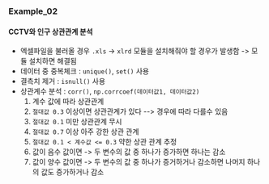 ### Example_02
#### CCTV와 인구 상관관계 분석
- 엑셀파일을 불러올 경우 `.xls` -> `xlrd` 모듈을 설치해줘야 할 경우가 발생함 -> 모듈 설치하면 해결됨
- 데이터 중 중복체크 : `unique()`, `set()` 사용
- 결측치 제거 : `isnull()` 사용
- 상관계수 분석 : `corr()`, `np.corrcoef(데이터값1, 데이터값2)`
  1. 계수 값에 따라 상관관계
  2. `절대값 0.3` 이상이면 상관관계가 있다 --> 경우에 따라 다를수 있음
  3. `절대값 0.1` 미만 상관관계 무시
  4. `절대값 0.7` 이상 아주 강한 상관 관계
  5. `절대값 0.1 < 계수값 <= 0.3` 약한 상관 관계 추정
  6. 값이 음수 값이면 -> 두 변수의 값 중 하나가 증가하면 하나는 감소
  7. 값이 양수 값이면 -> 두 변수의 값 중 하나가 증거하거나 감소하면 나머지 하나의 값도 증가하거나 감소